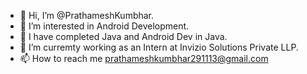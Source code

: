 - 👋 Hi, I’m @PrathameshKumbhar.
- 👀 I’m interested in Android Development.
- 🌱 I have completed Java and Android Dev in Java.
- 💞️ I’m curremty working as an Intern at Invizio Solutions Private LLP.
- 📫 How to reach me prathameshkumbhar291113@gmail.com

<!---
PrathameshKumbhar291113/PrathameshKumbhar291113 is a ✨ special ✨ repository because its `README.md` (this file) appears on your GitHub profile.
You can click the Preview link to take a look at your changes.
--->
